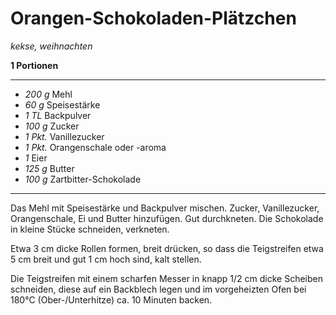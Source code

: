 # Orangen-Schokoladen-Plätzchen

*kekse, weihnachten*

**1 Portionen**

---

- *200 g* Mehl
- *60 g* Speisestärke
- *1 TL* Backpulver
- *100 g* Zucker
- *1 Pkt.* Vanillezucker
- *1 Pkt.* Orangenschale oder -aroma
- *1*  Eier
- *125 g* Butter
- *100 g* Zartbitter-Schokolade

---

Das Mehl mit Speisestärke und Backpulver mischen. Zucker, Vanillezucker, Orangenschale, Ei und Butter hinzufügen.
Gut durchkneten. Die Schokolade in kleine Stücke schneiden, verkneten.

Etwa 3 cm dicke Rollen formen, breit drücken, so dass die Teigstreifen etwa 5 cm breit und gut 1 cm hoch sind, kalt
stellen.

Die Teigstreifen mit einem scharfen Messer in knapp 1/2 cm dicke Scheiben schneiden, diese auf ein Backblech legen und
im vorgeheizten Ofen bei 180°C (Ober-/Unterhitze) ca. 10 Minuten backen.
